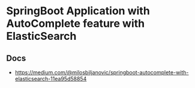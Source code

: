 # SpringBoot Application with AutoComplete feature with ElasticSearch

## Docs
- https://medium.com/@milosbiljanovic/springboot-autocomplete-with-elasticsearch-11ea95d58854
